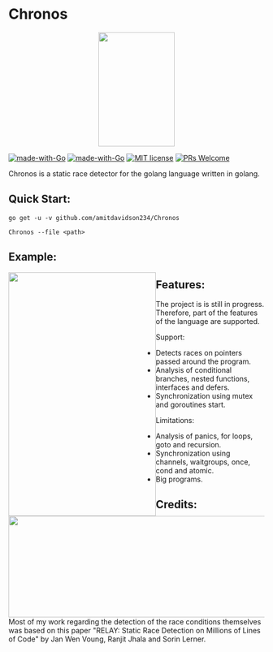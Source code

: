 # Chronos
<p align="center">
    <img src="https://i.imgur.com/AhLyxVh.jpeg" width="150" height="225">
</p>

[![made-with-Go](https://github.com/go-critic/go-critic/workflows/Go/badge.svg)](http://golang.org)
[![made-with-Go](https://img.shields.io/badge/Made%20with-Go-1f425f.svg)](http://golang.org)
[![MIT license](https://img.shields.io/badge/License-MIT-blue.svg)](https://lbesson.mit-license.org/)
[![PRs Welcome](https://img.shields.io/badge/PRs-welcome-brightgreen.svg?style=flat-square)](http://makeapullrequest.com)

Chronos is a static race detector for the golang language written in golang.

## Quick Start:
```
go get -u -v github.com/amitdavidson234/Chronos
```

```
Chronos --file <path>
```

## Example:
<p float="left">
    <img style="float: left;" float="left" src="https://i.imgur.com/5td2g2i.png" width="290" height="480">
    <img style="float: left;" float="left" src="https://i.imgur.com/nD9nr9V.png" width="543" height="200">
</p>

## Features:
The project is is still in progress. Therefore, part of the features of the language are supported.

Support:
- Detects races on pointers passed around the program.
- Analysis of conditional branches, nested functions, interfaces and defers.
- Synchronization using mutex and goroutines start.

Limitations:
- Analysis of panics, for loops, goto and recursion.
- Synchronization using channels, waitgroups, once, cond and atomic.
- Big programs.

## Credits:
Most of my work regarding the detection of the race conditions themselves was based on this paper "RELAY: Static Race Detection on Millions of Lines of Code" by Jan Wen Voung, Ranjit Jhala and Sorin Lerner.